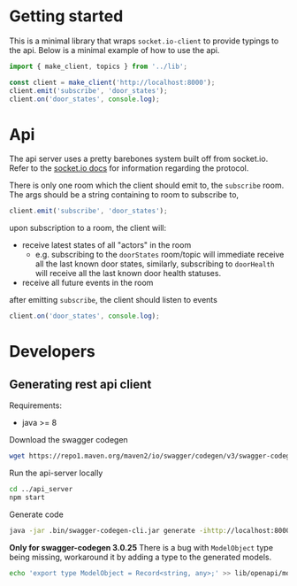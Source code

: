 # Getting started

This is a minimal library that wraps `socket.io-client` to provide typings to the api. Below is a minimal example of how to use the api.

```ts
import { make_client, topics } from '../lib';

const client = make_client('http://localhost:8000');
client.emit('subscribe', 'door_states');
client.on('door_states', console.log);
```

# Api

The api server uses a pretty barebones system built off from socket.io. Refer to the [socket.io docs](https://socket.io/docs/v3/client-initialization/) for information regarding the protocol.

There is only one room which the client should emit to, the `subscribe` room. The args should be a string containing to room to subscribe to,

```ts
client.emit('subscribe', 'door_states');
```

upon subscription to a room, the client will:

* receive latest states of all "actors" in the room
  * e.g. subscribing to the `doorStates` room/topic will immediate receive all the last known door states, similarly, subscribing to `doorHealth` will receive all the last known door health statuses.
* receive all future events in the room

after emitting `subscribe`, the client should listen to events

```ts
client.on('door_states', console.log);
```

# Developers

## Generating rest api client

Requirements:
* java >= 8


Download the swagger codegen
```bash
wget https://repo1.maven.org/maven2/io/swagger/codegen/v3/swagger-codegen-cli/3.0.25/swagger-codegen-cli-3.0.25.jar -O .bin/swagger-codegen-cli.jar
```

Run the api-server locally
```bash
cd ../api_server
npm start
```

Generate code
```bash
java -jar .bin/swagger-codegen-cli.jar generate -ihttp://localhost:8000/openapi.json -ltypescript-axios -olib/openapi
```

**Only for swagger-codegen 3.0.25**
There is a bug with `ModelObject` type being missing, workaround it by adding a type to the generated models.
```bash
echo 'export type ModelObject = Record<string, any>;' >> lib/openapi/models/index.ts
```
